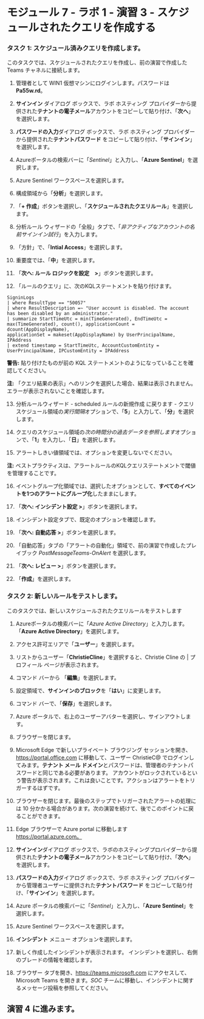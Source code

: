 # モジュール 7 - ラボ 1 - 演習 3 - スケジュールされたクエリを作成する

### タスク 1: スケジュール済みクエリを作成します。

このタスクでは、スケジュールされたクエリを作成し、前の演習で作成した Teams チャネルに接続します。

1. 管理者として WIN1 仮想マシンにログインします。パスワードは **Pa55w.rd**。  

2. **サインイン** ダイアログ ボックスで、ラボ ホスティング プロバイダーから提供された**テナントの電子メール**アカウントをコピーして貼り付け、「**次へ**」を選択します。

3. **パスワードの入力**ダイアログ ボックスで、ラボ ホスティング プロバイダーから提供された**テナントパスワード** をコピーして貼り付け、「**サインイン**」を選択します。

4. Azureポータルの検索バーに「*Sentinel*」と入力し、「**Azure Sentinel**」を選択します。

5. Azure Sentinel ワークスペースを選択します。

6. 構成領域から「**分析**」を選択します。

7. 「**+ 作成**」ボタンを選択し、「**スケジュールされたクエリルール**」を選択します。

8. 分析ルール ウィザードの「全般」タブで、「*非アクティブなアカウントの名前サインイン試行*」を入力します。

9. 「方針」で、「**Intial Access**」を選択します。

10. 重要度では、「**中**」を選択します。

11. 「**次へ: ルール ロジックを設定　>**」ボタンを選択します。

12. 「ルールのクエリ」に、次のKQLステートメントを貼り付けます。

```KQL
SigninLogs
| where ResultType == "50057"
| where ResultDescription =~ "User account is disabled. The account has been disabled by an administrator."
| summarize StartTimeUtc = min(TimeGenerated), EndTimeUtc = max(TimeGenerated), count(), applicationCount = dcount(AppDisplayName), 
applicationSet = makeset(AppDisplayName) by UserPrincipalName, IPAddress
| extend timestamp = StartTimeUtc, AccountCustomEntity = UserPrincipalName, IPCustomEntity = IPAddress
```

**警告:** 貼り付けたものが前の KQL ステートメントのようになっていることを確認してください。

**注:** 「クエリ結果の表示」へのリンクを選択した場合、結果は表示されません。  エラーが表示されないことを確認します。  

13. 分析ルールウィザード - scheduled ルールの新規作成 に戻ります - クエリスケジュール領域の*実行間隔*オプションで、「**5**」と入力して、「**分**」を選択します。

14. クエリのスケジュール領域の*次の時間分の過去データを参照します*オプションで、「**1**」を入力し、「**日**」を選択します。

15. アラートしきい値領域では、オプションを変更しないでください。 

**注:** ベストプラクティスは、アラートルールのKQLクエリステートメントで閾値を管理することです。

16. イベントグループ化領域では、選択したオプションとして、**すべてのイベントを1つのアラートにグループ化**したままにします。

17. 「**次へ: インシデント設定 >**」ボタンを選択します。  

18. インシデント設定タブで、既定のオプションを確認します。

19. 「**次へ: 自動応答 >**」ボタンを選択します。

20. 「自動応答」タブの「アラートの自動化」領域で、前の演習で作成したプレイブック *PostMessageTeams-OnAlert* を選択します。

22. 「**次へ: レビュー >**」ボタンを選択します。
  
23. 「**作成**」を選択します。

### タスク 2: 新しいルールをテストします。

このタスクでは、新しいスケジュールされたクエリルールをテストします

1. Azureポータルの検索バーに「*Azure Active Directory*」と入力します。「**Azure Active Directory**」を選択します。

2. アクセス許可エリアで「**ユーザー**」を選択します。

3. リストからユーザー「**ChristieCline**」を選択すると、Christie Cline の | プロフィール ページが表示されます。

4. コマンド バーから 「**編集**」を選択します。

5. 設定領域で、**サインインのブロック**を「**はい**」に変更します。

6. コマンド バーで、「**保存**」を選択します。

7. Azure ポータルで、右上のユーザーアバターを選択し、サインアウトします。

8. ブラウザーを閉じます。

9. Microsoft Edge で新しいプライベート ブラウジング セッションを開き、https://portal.office.com に移動して、ユーザー ChristieC@ でログインしてみます。**テナント メール ドメイン**とパスワードは、管理者のテナントパスワードと同じである必要があります。  アカウントがロックされているという警告が表示されます。これは良いことです。アクションはアラートをトリガーするはずです。

10. ブラウザーを閉じます。最後のステップでトリガーされたアラートの処理には 10 分かかる場合があります。次の演習を続けて、後でこのポイントに戻ることができます。

11. Edge ブラウザーで Azure portal に移動します　https://portal.azure.com。

12. **サインイン**ダイアログ ボックスで、ラボのホスティングプロバイダーから提供された**テナントの電子メール**アカウントをコピーして貼り付け、「**次へ**」を選択します。

13. **パスワードの入力**ダイアログ ボックスで、ラボ ホスティング プロバイダーから管理者ユーザーに提供された**テナントパスワード** をコピーして貼り付け、「**サインイン**」を選択します。

14. Azure ポータルの検索バーに「*Sentinel*」と入力し、「**Azure Sentinel**」を選択します。

15. Azure Sentinel ワークスペースを選択します。

16. **インシデント** メニュー オプションを選択します。

17. 新しく作成したインシデントが表示されます。  インシデントを選択し、右側のブレードの情報を確認します。

18. ブラウザー タブを開き、https://teams.microsoft.com にアクセスして、Microsoft Teams を開きます。*SOC* チームに移動し、インシデントに関するメッセージ投稿を参照してください。

## 演習 4 に進みます。
